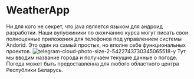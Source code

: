 # WeatherApp
Ни для кого не секрет, что java является языком для андроид разработки. Наши вупускиники по окончанию курса могут писать свои полноценные приложения для телефонов под управлением системы Andorid. Это один из самый простых, но вполне себе функциональных проектов.
![telegram-cloud-photo-size-2-5422743730345065518-y](https://user-images.githubusercontent.com/110235713/182206672-aa807fe0-3fb9-402e-9c83-1bfa68031c62.jpg)
Тут мы вводим название города и получаем текущие данные о погоде. Погода может быть предоставленна для любого областного центра Республики Беларусь.
